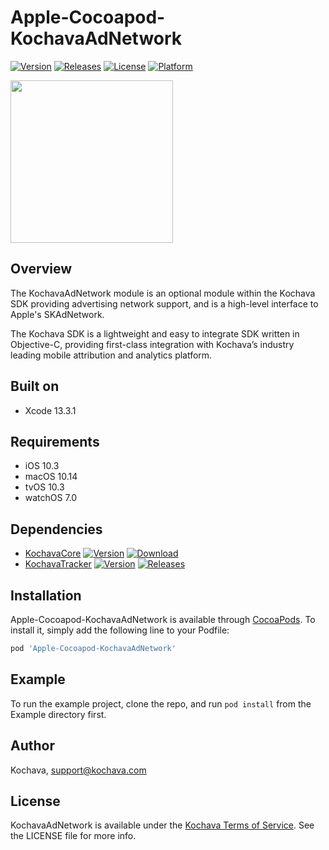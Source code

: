 # Apple-Cocoapod-KochavaAdNetwork

[![Version](https://img.shields.io/cocoapods/v/Apple-Cocoapod-KochavaAdNetwork.svg?style=flat)](https://cocoapods.org/pods/Apple-Cocoapod-KochavaAdNetwork)
[![Releases](https://img.shields.io/github/v/release/kochava/Apple-SwiftPackage-KochavaAdNetwork?include_prereleases&sort=semver)](https://github.com/Kochava/Apple-SwiftPackage-KochavaAdNetwork/releases)
[![License](https://img.shields.io/cocoapods/l/Apple-Cocoapod-KochavaAdNetwork.svg?style=flat)](https://cocoapods.org/pods/Apple-Cocoapod-KochavaAdNetwork)
[![Platform](https://img.shields.io/cocoapods/p/Apple-Cocoapod-KochavaAdNetwork.svg?style=flat)](https://cocoapods.org/pods/Apple-Cocoapod-KochavaAdNetwork)

<img src="https://storage.googleapis.com/kochava-web/2016/07/Kochava-horizontal-black-800x154.png" width="260" />

## Overview

The KochavaAdNetwork module is an optional module within the Kochava SDK providing advertising network support, and is a high-level interface to Apple's SKAdNetwork.

The Kochava SDK is a lightweight and easy to integrate SDK written in Objective-C, providing first-class integration with Kochava’s industry leading mobile attribution and analytics platform.

## Built on

* Xcode 13.3.1

## Requirements

* iOS 10.3
* macOS 10.14
* tvOS 10.3
* watchOS 7.0

## Dependencies

* [KochavaCore](https://cocoapods.org/pods/Apple-Cocoapod-KochavaCore)
[![Version](https://img.shields.io/cocoapods/v/Apple-Cocoapod-KochavaCore.svg?style=flat)](https://cocoapods.org/pods/Apple-Cocoapod-KochavaCore) [![Download](https://img.shields.io/github/v/release/kochava/Apple-SwiftPackage-KochavaCore?include_prereleases&sort=semver)](https://github.com/Kochava/Apple-SwiftPackage-KochavaCore/releases)
* [KochavaTracker](https://cocoapods.org/pods/Apple-Cocoapod-KochavaTracker)
[![Version](https://img.shields.io/cocoapods/v/Apple-Cocoapod-KochavaTracker.svg?style=flat)](https://cocoapods.org/pods/Apple-Cocoapod-KochavaTracker) [![Releases](https://img.shields.io/github/v/release/kochava/Apple-SwiftPackage-KochavaTracker?include_prereleases&sort=semver)](https://github.com/Kochava/Apple-SwiftPackage-KochavaTracker/releases)

## Installation

Apple-Cocoapod-KochavaAdNetwork is available through [CocoaPods](https://cocoapods.org).
To install it, simply add the following line to your Podfile:

```ruby
pod 'Apple-Cocoapod-KochavaAdNetwork'
```

## Example

To run the example project, clone the repo, and run `pod install` from the Example directory first.

## Author

Kochava, support@kochava.com

## License

KochavaAdNetwork is available under the [Kochava Terms of Service](https://www.kochava.com/terms-of-service/). See the LICENSE file for more info.
